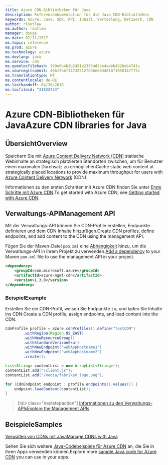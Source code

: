 ```yaml
---
title: Azure CDN-Bibliotheken für Java
description: Referenzdokumentation für die Java-CDN-Bibliotheken
keywords: Azure, Java, SDK, API, Inhalt, Verteilung, Netzwerk, CDN
author: rloutlaw
ms.author: routlaw
manager: douge
ms.date: 07/11/2017
ms.topic: reference
ms.prod: azure
ms.technology: azure
ms.devlang: java
ms.service: cdn
ms.openlocfilehash: 199e9b4b2b2431e23954d24e4adeb4326eb4741c
ms.sourcegitcommit: 49b17bbf34732512f836ee634818f1058147ff5c
ms.translationtype: HT
ms.contentlocale: de-DE
ms.lasthandoff: 04/26/2018
ms.locfileid: "31823733"
---
```

# <a name="azure-cdn-libraries-for-java"></a><span data-ttu-id="23262-104">Azure CDN-Bibliotheken für Java</span><span class="sxs-lookup"><span data-stu-id="23262-104">Azure CDN libraries for Java</span></span>

## <a name="overview"></a><span data-ttu-id="23262-105">Übersicht</span><span class="sxs-lookup"><span data-stu-id="23262-105">Overview</span></span>

<span data-ttu-id="23262-106">Speichern Sie mit [Azure Content Delivery Network (CDN)](/azure/cdn/cdn-overview) statische Webinhalte an strategisch platzierten Standorten zwischen, um für Benutzer einen maximalen Durchsatz zu ermöglichen</span><span class="sxs-lookup"><span data-stu-id="23262-106">Cache static web content at strategically placed locations to provide maximum throughput for users with [Azure Content Delivery Network](/azure/cdn/cdn-overview) (CDN).</span></span>

<span data-ttu-id="23262-107">Informationen zu den ersten Schritten mit Azure CDN finden Sie unter [Erste Schritte mit Azure CDN](/azure/cdn/cdn-create-new-endpoint).</span><span class="sxs-lookup"><span data-stu-id="23262-107">To get started with Azure CDN, see [Getting started with Azure CDN](/azure/cdn/cdn-create-new-endpoint).</span></span>

## <a name="management-api"></a><span data-ttu-id="23262-108">Verwaltungs-API</span><span class="sxs-lookup"><span data-stu-id="23262-108">Management API</span></span>

<span data-ttu-id="23262-109">Mit der Verwaltungs-API können Sie CDN-Profile erstellen, Endpunkte definieren und dem CDN Inhalte hinzufügen.</span><span class="sxs-lookup"><span data-stu-id="23262-109">Create CDN profiles, define endpoints, and add content to the CDN using the management API.</span></span>

<span data-ttu-id="23262-110">Fügen Sie der Maven-Datei `pom.xml` eine [Abhängigkeit](https://maven.apache.org/guides/getting-started/index.html#How_do_I_use_external_dependencies) hinzu, um die Verwaltungs-API in Ihrem Projekt zu verwenden.</span><span class="sxs-lookup"><span data-stu-id="23262-110">[Add a dependency](https://maven.apache.org/guides/getting-started/index.html#How_do_I_use_external_dependencies) to your Maven `pom.xml` file to use the management API in your project.</span></span>

```XML
<dependency>
    <groupId>com.microsoft.azure</groupId>
    <artifactId>azure-mgmt-cdn</artifactId>
    <version>1.3.0</version>
</dependency>
```   

### <a name="example"></a><span data-ttu-id="23262-111">Beispiel</span><span class="sxs-lookup"><span data-stu-id="23262-111">Example</span></span>

<span data-ttu-id="23262-112">Erstellen Sie ein CDN-Profil, weisen Sie Endpunkte zu, und laden Sie Inhalte ins CDN:</span><span class="sxs-lookup"><span data-stu-id="23262-112">Create a CDN profile, assign endpoints, and load content into the CDN.</span></span>

```java
CdnProfile profile = azure.cdnProfiles().define("testCDN")
        .withRegion(Region.US_EAST)
        .withNewResourceGroup()
        .withStandardVerizonSku()
        .withNewEndpoint("webAppHostname1")
        .withNewEndpoint("webAppHostname2")
        .create();

List<String> contentList = new ArrayList<String>();
contentList.add("/client.js");
contentList.add("/media/fabrikam_logo.png");

for (CdnEndpoint endpoint : profile.endpoints().values()) {
    endpoint.loadContent(contentList);
}
```

> [!div class="nextstepaction"]
> [<span data-ttu-id="23262-113">Informationen zu den Verwaltungs-APIs</span><span class="sxs-lookup"><span data-stu-id="23262-113">Explore the Management APIs</span></span>](/java/api/overview/azure/cdn/management)

## <a name="samples"></a><span data-ttu-id="23262-114">Beispiele</span><span class="sxs-lookup"><span data-stu-id="23262-114">Samples</span></span>

[<span data-ttu-id="23262-115">Verwalten von CDNs mit Java</span><span class="sxs-lookup"><span data-stu-id="23262-115">Manage CDNs with Java</span></span>](https://github.com/Azure-Samples/cdn-java-manage-cdn)

<span data-ttu-id="23262-116">Sehen Sie sich weitere [Java-Codebeispiele für Azure CDN](https://azure.microsoft.com/resources/samples/?platform=java&term=cdn) an, die Sie in Ihren Apps verwenden können.</span><span class="sxs-lookup"><span data-stu-id="23262-116">Explore more [sample Java code for Azure CDN](https://azure.microsoft.com/resources/samples/?platform=java&term=cdn) you can use in your apps.</span></span>